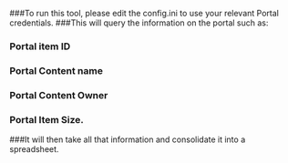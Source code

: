 ###To run this tool, please edit the config.ini to use your relevant Portal credentials.
###This will query the information on the portal such as:
### Portal item ID
### Portal Content name
### Portal Content Owner
### Portal Item Size.

###It will then take all that information and consolidate it into a spreadsheet.
